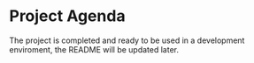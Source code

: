 # Project Agenda

The project is completed and ready to be used in a development enviroment, the README will be updated later.
